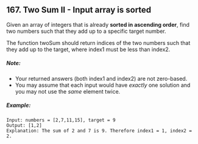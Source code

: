 ## 167. Two Sum II - Input array is sorted
Given an array of integers that is already **sorted in ascending order**, find two numbers such that they add up to a specific target number.

The function twoSum should return indices of the two numbers such that they add up to the target, where index1 must be less than index2.

##### Note:

* Your returned answers (both index1 and index2) are not zero-based.
* You may assume that each input would have *exactly* one solution and you may not use the *same* element twice.
##### Example:
```
Input: numbers = [2,7,11,15], target = 9
Output: [1,2]
Explanation: The sum of 2 and 7 is 9. Therefore index1 = 1, index2 = 2.
```